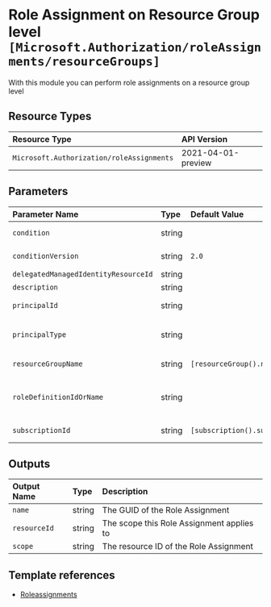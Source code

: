 # Role Assignment on Resource Group level `[Microsoft.Authorization/roleAssignments/resourceGroups]`

With this module you can perform role assignments on a resource group level

## Resource Types

| Resource Type | API Version |
| :-- | :-- |
| `Microsoft.Authorization/roleAssignments` | 2021-04-01-preview |

## Parameters

| Parameter Name | Type | Default Value | Possible Values | Description |
| :-- | :-- | :-- | :-- | :-- |
| `condition` | string |  |  | Optional. The conditions on the role assignment. This limits the resources it can be assigned to |
| `conditionVersion` | string | `2.0` | `[2.0]` | Optional. Version of the condition. Currently accepted value is "2.0" |
| `delegatedManagedIdentityResourceId` | string |  |  | Optional. Id of the delegated managed identity resource |
| `description` | string |  |  | Optional. Description of role assignment |
| `principalId` | string |  |  | Required. The Principal or Object ID of the Security Principal (User, Group, Service Principal, Managed Identity) |
| `principalType` | string |  | `[ServicePrincipal, Group, User, ForeignGroup, Device, ]` | Optional. The principal type of the assigned principal ID. |
| `resourceGroupName` | string | `[resourceGroup().name]` |  | Optional. Name of the Resource Group to assign the RBAC role to. |
| `roleDefinitionIdOrName` | string |  |  | Required. You can provide either the display name of the role definition, or its fully qualified ID in the following format: '/providers/Microsoft.Authorization/roleDefinitions/c2f4ef07-c644-48eb-af81-4b1b4947fb11' |
| `subscriptionId` | string | `[subscription().subscriptionId]` |  | Optional. Subscription ID of the subscription to assign the RBAC role to. |

## Outputs

| Output Name | Type | Description |
| :-- | :-- | :-- |
| `name` | string | The GUID of the Role Assignment |
| `resourceId` | string | The scope this Role Assignment applies to |
| `scope` | string | The resource ID of the Role Assignment |

## Template references

- [Roleassignments](https://docs.microsoft.com/en-us/azure/templates/Microsoft.Authorization/roleAssignments)

